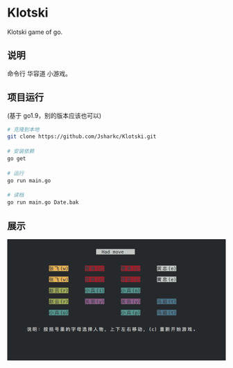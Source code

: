 # Klotski

Klotski game of go.

## 说明

命令行 华容道 小游戏。

## 项目运行

(基于 go1.9，别的版本应该也可以)

``` sh
# 克隆到本地
git clone https://github.com/Jsharkc/Klotski.git

# 安装依赖
go get

# 运行
go run main.go

# 读档
go run main.go Date.bak
```

## 展示

![image](/img/show.png)
